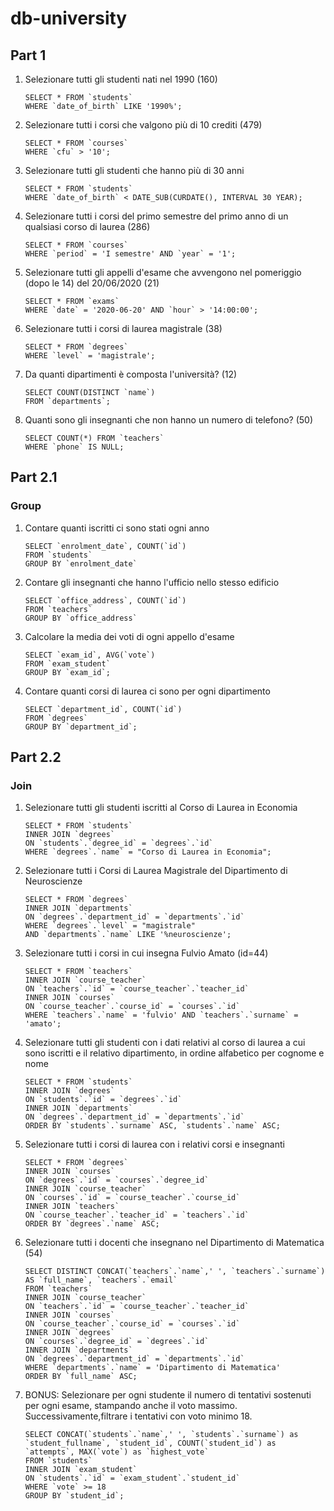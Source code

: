 # db-university

## Part 1

1. Selezionare tutti gli studenti nati nel 1990 (160)
   ```MYSQL
   SELECT * FROM `students`
   WHERE `date_of_birth` LIKE '1990%';
   ```
2. Selezionare tutti i corsi che valgono più di 10 crediti (479)
   ```MYSQL
   SELECT * FROM `courses`
   WHERE `cfu` > '10';
   ```
3. Selezionare tutti gli studenti che hanno più di 30 anni
   ```MYSQL
   SELECT * FROM `students`
   WHERE `date_of_birth` < DATE_SUB(CURDATE(), INTERVAL 30 YEAR);
   ```
4. Selezionare tutti i corsi del primo semestre del primo anno di un qualsiasi corso di laurea (286)
   ```MYSQL
   SELECT * FROM `courses`
   WHERE `period` = 'I semestre' AND `year` = '1';
   ```
5. Selezionare tutti gli appelli d'esame che avvengono nel pomeriggio (dopo le 14) del 20/06/2020 (21)
   ```MYSQL
   SELECT * FROM `exams`
   WHERE `date` = '2020-06-20' AND `hour` > '14:00:00';
   ```
6. Selezionare tutti i corsi di laurea magistrale (38)
   ```MYSQL
   SELECT * FROM `degrees`
   WHERE `level` = 'magistrale';
   ```
7. Da quanti dipartimenti è composta l'università? (12)
   ```MYSQL
   SELECT COUNT(DISTINCT `name`)
   FROM `departments`;
   ```
8. Quanti sono gli insegnanti che non hanno un numero di telefono? (50)
   ```MYSQL
   SELECT COUNT(*) FROM `teachers`
   WHERE `phone` IS NULL;
   ```

## Part 2.1

### Group

1. Contare quanti iscritti ci sono stati ogni anno
   ```MYSQL
   SELECT `enrolment_date`, COUNT(`id`)
   FROM `students`
   GROUP BY `enrolment_date`
   ```
2. Contare gli insegnanti che hanno l'ufficio nello stesso edificio
   ```MYSQL
   SELECT `office_address`, COUNT(`id`)
   FROM `teachers`
   GROUP BY `office_address`
   ```
3. Calcolare la media dei voti di ogni appello d'esame
   ```MYSQL
   SELECT `exam_id`, AVG(`vote`)
   FROM `exam_student`
   GROUP BY `exam_id`;
   ```
4. Contare quanti corsi di laurea ci sono per ogni dipartimento
   ```MYSQL
   SELECT `department_id`, COUNT(`id`)
   FROM `degrees`
   GROUP BY `department_id`;
   ```

## Part 2.2

### Join

1. Selezionare tutti gli studenti iscritti al Corso di Laurea in Economia
   ```MYSQL
   SELECT * FROM `students`
   INNER JOIN `degrees`
   ON `students`.`degree_id` = `degrees`.`id`
   WHERE `degrees`.`name` = "Corso di Laurea in Economia";
   ```
2. Selezionare tutti i Corsi di Laurea Magistrale del Dipartimento di Neuroscienze
   ```MYSQL
   SELECT * FROM `degrees`
   INNER JOIN `departments`
   ON `degrees`.`department_id` = `departments`.`id`
   WHERE `degrees`.`level` = "magistrale"
   AND `departments`.`name` LIKE '%neuroscienze';
   ```
3. Selezionare tutti i corsi in cui insegna Fulvio Amato (id=44)
   ```MYSQL
   SELECT * FROM `teachers`
   INNER JOIN `course_teacher`
   ON `teachers`.`id` = `course_teacher`.`teacher_id`
   INNER JOIN `courses`
   ON `course_teacher`.`course_id` = `courses`.`id`
   WHERE `teachers`.`name` = 'fulvio' AND `teachers`.`surname` = 'amato';
   ```
4. Selezionare tutti gli studenti con i dati relativi al corso di laurea a cui sono iscritti e il relativo dipartimento, in ordine alfabetico per cognome e nome

   ```MYSQL
   SELECT * FROM `students`
   INNER JOIN `degrees`
   ON `students`.`id` = `degrees`.`id`
   INNER JOIN `departments`
   ON `degrees`.`department_id` = `departments`.`id`
   ORDER BY `students`.`surname` ASC, `students`.`name` ASC;
   ```

5. Selezionare tutti i corsi di laurea con i relativi corsi e insegnanti
   ```MYSQL
   SELECT * FROM `degrees`
   INNER JOIN `courses`
   ON `degrees`.`id` = `courses`.`degree_id`
   INNER JOIN `course_teacher`
   ON `courses`.`id` = `course_teacher`.`course_id`
   INNER JOIN `teachers`
   ON `course_teacher`.`teacher_id` = `teachers`.`id`
   ORDER BY `degrees`.`name` ASC;
   ```
6. Selezionare tutti i docenti che insegnano nel Dipartimento di Matematica (54)
   ```MYSQL
   SELECT DISTINCT CONCAT(`teachers`.`name`,' ', `teachers`.`surname`) AS `full_name`, `teachers`.`email`
   FROM `teachers`
   INNER JOIN `course_teacher`
   ON `teachers`.`id` = `course_teacher`.`teacher_id`
   INNER JOIN `courses`
   ON `course_teacher`.`course_id` = `courses`.`id`
   INNER JOIN `degrees`
   ON `courses`.`degree_id` = `degrees`.`id`
   INNER JOIN `departments`
   ON `degrees`.`department_id` = `departments`.`id`
   WHERE `departments`.`name` = 'Dipartimento di Matematica'
   ORDER BY `full_name` ASC;
   ```
7. BONUS: Selezionare per ogni studente il numero di tentativi sostenuti per ogni esame, stampando anche il voto massimo. Successivamente,filtrare i tentativi con voto minimo 18.
   ```MYSQL
   SELECT CONCAT(`students`.`name`,' ', `students`.`surname`) as `student_fullname`, `student_id`, COUNT(`student_id`) as `attempts`, MAX(`vote`) as `highest_vote`
   FROM `students`
   INNER JOIN `exam_student`
   ON `students`.`id` = `exam_student`.`student_id`
   WHERE `vote` >= 18
   GROUP BY `student_id`;
   ```
